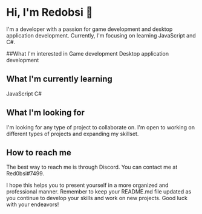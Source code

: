 # Hi, I'm Redobsi 👋
I'm a developer with a passion for game development and desktop application development. Currently, I'm focusing on learning JavaScript and C#.

##What I'm interested in
Game development
Desktop application development
## What I'm currently learning
JavaScript
C#
## What I'm looking for
I'm looking for any type of project to collaborate on. I'm open to working on different types of projects and expanding my skillset.

## How to reach me
The best way to reach me is through Discord. You can contact me at Red0bsi#7499.

I hope this helps you to present yourself in a more organized and professional manner. Remember to keep your README.md file updated as you continue to develop your skills and work on new projects. Good luck with your endeavors!
